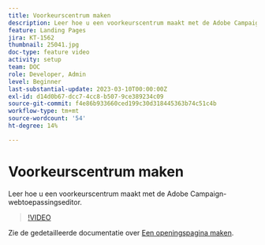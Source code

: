 ```yaml
---
title: Voorkeurscentrum maken
description: Leer hoe u een voorkeurscentrum maakt met de Adobe Campaign-webtoepassingseditor.
feature: Landing Pages
jira: KT-1562
thumbnail: 25041.jpg
doc-type: feature video
activity: setup
team: DOC
role: Developer, Admin
level: Beginner
last-substantial-update: 2023-03-10T00:00:00Z
exl-id: d14d0b67-dcc7-4cc8-b507-9ce389234c09
source-git-commit: f4e86b933660ced199c30d318445363b74c51c4b
workflow-type: tm+mt
source-wordcount: '54'
ht-degree: 14%

---
```


# Voorkeurscentrum maken

Leer hoe u een voorkeurscentrum maakt met de Adobe Campaign-webtoepassingseditor.

>[!VIDEO](https://video.tv.adobe.com/v/25041?quality=12&learn=on)

Zie de gedetailleerde documentatie over [Een openingspagina maken](https://experienceleague.adobe.com/docs/campaign-classic/using/designing-content/editing-html-content/creating-a-landing-page.html).
